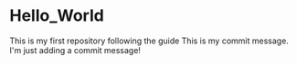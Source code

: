 # Hello_World
This is my first repository following the guide
This is my commit message. I'm just adding a commit message!
